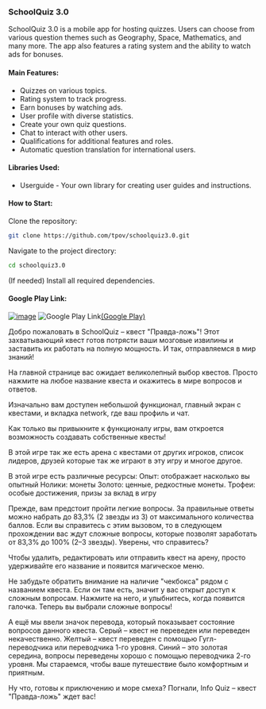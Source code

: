 ### SchoolQuiz 3.0
SchoolQuiz 3.0 is a mobile app for hosting quizzes. Users can choose from various question themes such as Geography, Space, Mathematics, and many more. The app also features a rating system and the ability to watch ads for bonuses.

#### Main Features:

- Quizzes on various topics.
- Rating system to track progress.
- Earn bonuses by watching ads.
- User profile with diverse statistics.
- Create your own quiz questions.
- Chat to interact with other users.
- Qualifications for additional features and roles.
- Automatic question translation for international users.

#### Libraries Used:

- Userguide - Your own library for creating user guides and instructions.

#### How to Start:

Clone the repository:
```bash
git clone https://github.com/tpov/schoolquiz3.0.git
```

Navigate to the project directory:
```bash
cd schoolquiz3.0
```

(If needed) Install all required dependencies.

#### Google Play Link:
[![image]()]()
![Google Play Link](https://github.com/tpov/schoolquiz3.0/assets/33009369/affdb0a8-725c-4124-ab10-ec79e42351f6)[(Google Play)](https://play.google.com/store/apps/details?id=com.tpov.schoolquiz)

Добро пожаловать в SchoolQuiz – квест "Правда-ложь"! Этот захватывающий квест готов потрясти ваши мозговые извилины и заставить их работать на полную мощность. И так, отправляемся в мир знаний!

На главной странице вас ожидает великолепный выбор квестов. Просто нажмите на любое название квеста и окажитесь в мире вопросов и ответов.

Изначально вам доступен небольшой функционал, главный экран с квестами, и вкладка network, где ваш профиль и чат.

Как только вы привыкните к функционалу игры, вам откроется возможность создавать собственные квесты!

В этой игре так же есть арена с квестами от других игроков, список лидеров, друзей которые так же играют в эту игру и многое другое.

В этой игре есть различные ресурсы:
Опыт: отображает насколько вы опытный
Нолики: монеты
Золото: ценные, редкостные монеты.
Трофеи: особые достижения, призы за вклад в игру

 Прежде, вам предстоит пройти легкие вопросы. За правильные ответы можно набрать до 83,3% (2 звезды из 3) от максимального количества баллов. Если вы справитесь с этим вызовом, то в следующем прохождении вас ждут сложные вопросы, которые позволят заработать от 83,3% до 100% (2–3 звезды). 
Уверены, что справитесь?

Чтобы удалить, редактировать или отправить квест на арену, просто удерживайте его название и появится магическое меню.

Не забудьте обратить внимание на наличие "чекбокса" рядом с названием квеста. Если он там есть, значит у вас открыт доступ к сложным вопросам. Нажмите на него, и улыбнитесь, когда появится галочка. Теперь вы выбрали сложные вопросы!

А ещё мы ввели значок перевода, который показывает состояние вопросов данного квеста. Серый – квест не переведен или переведен некачественно. Желтый – квест переведен с помощью Гугл-переводчика или переводчика 1-го уровня. Синий – это золотая середина, вопросы переведены хорошо с помощью переводчика 2-го уровня. Мы стараемся, чтобы ваше путешествие было комфортным и приятным.

Ну что, готовы к приключению и море смеха? Погнали, Info Quiz – квест "Правда-ложь" ждет вас!


